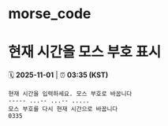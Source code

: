 # morse_code
# 현재 시간을 모스 부호 표시
<!-- MORSE_TIME_START -->
🗓️ **2025-11-01** | ⏰ **03:35 (KST)**

```
현재 시간을 입력하세요. 모스 부호로 바꿉니다
----- ...-- ...-- .....
모스 부호를 다시 현재 시간으로 바꿉니다
0335
```
<!-- MORSE_TIME_END -->
